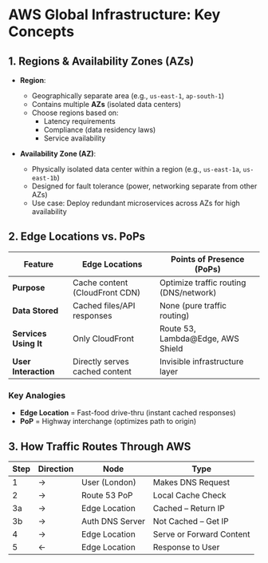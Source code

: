 # AWS Global Infrastructure: Key Concepts

## 1. Regions & Availability Zones (AZs)

- **Region**:
  - Geographically separate area (e.g., `us-east-1`, `ap-south-1`)
  - Contains multiple **AZs** (isolated data centers)
  - Choose regions based on:
    - Latency requirements
    - Compliance (data residency laws)
    - Service availability

- **Availability Zone (AZ)**:
  - Physically isolated data center within a region (e.g., `us-east-1a`, `us-east-1b`)
  - Designed for fault tolerance (power, networking separate from other AZs)
  - Use case: Deploy redundant microservices across AZs for high availability

## 2. Edge Locations vs. PoPs

| Feature               | Edge Locations                          | Points of Presence (PoPs)               |
|-----------------------|------------------------------------------|-----------------------------------------|
| **Purpose**           | Cache content (CloudFront CDN)           | Optimize traffic routing (DNS/network)  |
| **Data Stored**       | Cached files/API responses               | None (pure traffic routing)             |
| **Services Using It** | Only CloudFront                          | Route 53, Lambda@Edge, AWS Shield       |
| **User Interaction**  | Directly serves cached content           | Invisible infrastructure layer          |

### Key Analogies

- **Edge Location** = Fast-food drive-thru (instant cached responses)
- **PoP** = Highway interchange (optimizes path to origin)

## 3. How Traffic Routes Through AWS

| Step | Direction | Node              | Type                     |
|------|-----------|-------------------|--------------------------|
| 1    | →         | User (London)     | Makes DNS Request        |
| 2    | →         | Route 53 PoP      | Local Cache Check        |
| 3a   | →         | Edge Location     | Cached – Return IP       |
| 3b   | →         | Auth DNS Server   | Not Cached – Get IP      |
| 4    | →         | Edge Location     | Serve or Forward Content |
| 5    | ←         | Edge Location     | Response to User         |
